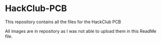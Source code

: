 # HackClub-PCB
This repository contains all the files for the HackClub PCB

All images are in repository as I was not able to upload them in this ReadMe file.
